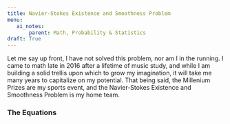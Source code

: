 ```yaml
---
title: Navier-Stokes Existence and Smoothness Problem
menu:
   ai_notes:
       parent: Math, Probability & Statistics
draft: True
---
```


Let me say up front, I have not solved this problem, nor am I in the
running. I came to math late in 2016 after a lifetime of music study,
and while I am building a solid trellis upon which to grow my
imagination, it will take me many years to capitalize on my potential.
That being said, the Millenium Prizes are my sports event, and the
Navier-Stokes Existence and Smoothness Problem is my home team. 

### The Equations
